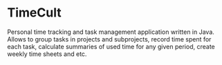 TimeCult
========
Personal time tracking and task management application written in Java. Allows to group tasks in projects and
subprojects, record time spent for each task, calculate summaries of used time for any given period, create weekly
time sheets and etc.